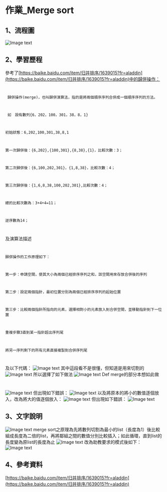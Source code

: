 # 作業_Merge sort
## 1、流程圖
![Image text](https://github.com/yanjiyue/leecode/blob/master/merge%20sort/1.png)
## 2、學習歷程
參考了[https://baike.baidu.com/item/归并排序/1639015?fr=aladdin](https://baike.baidu.com/item/归并排序/1639015?fr=aladdin)中的歸併操作：
#    
` 歸併操作(merge)，也叫歸併演算法，指的是將兩個順序序列合併成一個順序序列的方法。`
#
` 如　設有數列{6，202，100，301，38，8，1}`
#
`初始狀態：6,202,100,301,38,8,1`
#
`第一次歸併後：{6,202},{100,301},{8,38},{1}，比較次數：3；`
#
`第二次歸併後：{6,100,202,301}，{1,8,38}，比較次數：4；`
#
`第三次歸併後：{1,6,8,38,100,202,301},比較次數：4；`
#
`總的比較次數為：3+4+4=11；`
#
`逆序數為14；`
#
及演算法描述
#
`歸併操作的工作原理如下：`
#
`第一步：申請空間，使其大小為兩個已經排序序列之和，該空間用來存放合併後的序列`
#
`第二步：設定兩個指針，最初位置分別為兩個已經排序序列的起始位置`
#
`第三步：比較兩個指針所指向的元素，選擇相對小的元素放入到合併空間，並移動指針到下一位置`
#
`重複步驟3直到某一指針超出序列尾`
#
`將另一序列剩下的所有元素直接複製到合併序列尾`
#
及以下代碼：
![Image text](https://github.com/yanjiyue/leecode/blob/master/merge%20sort/1-2.png)
其中這段看不是很懂，但知道是用來切割的
![Image text](https://github.com/yanjiyue/leecode/blob/master/merge%20sort/1-3.png)
所以選擇了如下做法
![Image text](https://github.com/yanjiyue/leecode/blob/master/merge%20sort/2.png)
Def merge的部分本想如此做
#
![Image text](https://github.com/yanjiyue/leecode/blob/master/merge%20sort/3.png)
但出現如下錯誤：
![Image text](https://github.com/yanjiyue/leecode/blob/master/merge%20sort/4.png)
以及將原本的將小的數值逐個放入，改為將大的值逐個放入：
![Image text](https://github.com/yanjiyue/leecode/blob/master/merge%20sort/5.png)
但出現如下錯誤：
![Image text](https://github.com/yanjiyue/leecode/blob/master/merge%20sort/6.png)
## 3、文字說明
![Image text](https://github.com/yanjiyue/leecode/blob/master/merge%20sort/7.png)
merge sort之原理為先將數列切割為最小的list（長度為1）後比較組成長度為二倍的list，再將鄰組之間的數值分別比較插入；如此循環，直到list的長度變為原list的長度為止
![Image text](https://github.com/yanjiyue/leecode/blob/master/merge%20sort/8.png)
改為助教要求的模式後如下：
![Image text](https://github.com/yanjiyue/leecode/blob/master/merge%20sort/b.png)
## 4、參考資料
[https://baike.baidu.com/item/归并排序/1639015?fr=aladdin](https://baike.baidu.com/item/归并排序/1639015?fr=aladdin)
